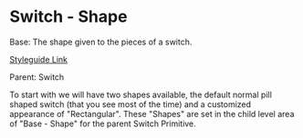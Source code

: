 # Switch - Shape

Base: The shape given to the pieces of a switch.

[Styleguide Link](https://zpl.io/2GPxAyY)

Parent: Switch

To start with we will have two shapes available, the default normal pill shaped switch  (that you see most of the time) and a customized appearance of "Rectangular". These "Shapes" are set in the child level area of "Base - Shape" for the parent Switch Primitive.

